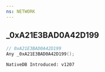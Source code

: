```yaml
---
ns: NETWORK
---
```

## _0xA21E3BAD0A42D199

```c
// 0xA21E3BAD0A42D199
Any _0xA21E3BAD0A42D199();
```

```
NativeDB Introduced: v1207
```

